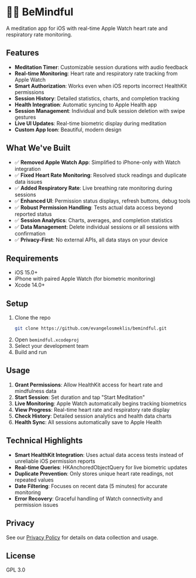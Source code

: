 # 🧘‍♀️ BeMindful

A meditation app for iOS with real-time Apple Watch heart rate and respiratory rate monitoring.

## Features

- **Meditation Timer**: Customizable session durations with audio feedback
- **Real-time Monitoring**: Heart rate and respiratory rate tracking from Apple Watch
- **Smart Authorization**: Works even when iOS reports incorrect HealthKit permissions
- **Session History**: Detailed statistics, charts, and completion tracking
- **Health Integration**: Automatic syncing to Apple Health app
- **Session Management**: Individual and bulk session deletion with swipe gestures
- **Live UI Updates**: Real-time biometric display during meditation
- **Custom App Icon**: Beautiful, modern design

## What We've Built

- ✅ **Removed Apple Watch App**: Simplified to iPhone-only with Watch integration
- ✅ **Fixed Heart Rate Monitoring**: Resolved stuck readings and duplicate data issues
- ✅ **Added Respiratory Rate**: Live breathing rate monitoring during sessions
- ✅ **Enhanced UI**: Permission status displays, refresh buttons, debug tools
- ✅ **Robust Permission Handling**: Tests actual data access beyond reported status
- ✅ **Session Analytics**: Charts, averages, and completion statistics
- ✅ **Data Management**: Delete individual sessions or all sessions with confirmation
- ✅ **Privacy-First**: No external APIs, all data stays on your device

## Requirements

- iOS 15.0+
- iPhone with paired Apple Watch (for biometric monitoring)
- Xcode 14.0+

## Setup

1. Clone the repo
   ```bash
   git clone https://github.com/evangelosmeklis/bemindful.git
   ```
2. Open `bemindful.xcodeproj`
3. Select your development team
4. Build and run

## Usage

1. **Grant Permissions**: Allow HealthKit access for heart rate and mindfulness data
2. **Start Session**: Set duration and tap "Start Meditation"
3. **Live Monitoring**: Apple Watch automatically begins tracking biometrics
4. **View Progress**: Real-time heart rate and respiratory rate display
5. **Check History**: Detailed session analytics and health data charts
6. **Health Sync**: All sessions automatically save to Apple Health

## Technical Highlights

- **Smart HealthKit Integration**: Uses actual data access tests instead of unreliable iOS permission reports
- **Real-time Queries**: HKAnchoredObjectQuery for live biometric updates
- **Duplicate Prevention**: Only stores unique heart rate readings, not repeated values
- **Date Filtering**: Focuses on recent data (5 minutes) for accurate monitoring
- **Error Recovery**: Graceful handling of Watch connectivity and permission issues

## Privacy

See our [Privacy Policy](PRIVACY.md) for details on data collection and usage.

## License

GPL 3.0 